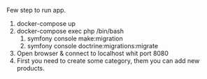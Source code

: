 Few step to run app.

1. docker-compose up
2. docker-compose exec php /bin/bash
   1. symfony console make:migration
   2. symfony console doctrine:migrations:migrate
3. Open browser & connect to localhost whit port 8080
4. First you need to create some category, them you can add new products.
